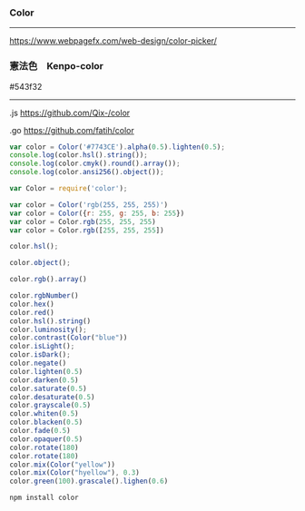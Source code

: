### Color 
---
https://www.webpagefx.com/web-design/color-picker/

### 憲法色　Kenpo-color
#543f32

---

.js
https://github.com/Qix-/color

.go
https://github.com/fatih/color

```js
var color = Color('#7743CE').alpha(0.5).lighten(0.5);
console.log(color.hsl().string());
console.log(color.cmyk().round().array());
console.log(color.ansi256().object());

var Color = require('color');

var color = Color('rgb(255, 255, 255)')
var color = Color({r: 255, g: 255, b: 255})
var color = Color.rgb(255, 255, 255)
var color = Color.rgb([255, 255, 255])

color.hsl();

color.object();

color.rgb().array()

color.rgbNumber()
color.hex()
color.red()
color.hsl().string()
color.luminosity();
color.contrast(Color("blue"))
color.isLight();
color.isDark();
color.negate()
color.lighten(0.5)
color.darken(0.5)
color.saturate(0.5)
color.desaturate(0.5)
color.grayscale(0.5)
color.whiten(0.5)
color.blacken(0.5)
color.fade(0.5)
color.opaquer(0.5)
color.rotate(180)
color.rotate(180)
color.mix(Color("yellow"))
color.mix(Color("hyellow"), 0.3)
color.green(100).grascale().lighen(0.6)

```

```
npm install color
```

